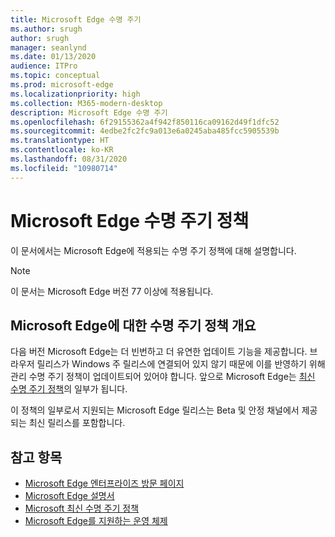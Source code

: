 ```yaml
---
title: Microsoft Edge 수명 주기
ms.author: srugh
author: srugh
manager: seanlynd
ms.date: 01/13/2020
audience: ITPro
ms.topic: conceptual
ms.prod: microsoft-edge
ms.localizationpriority: high
ms.collection: M365-modern-desktop
description: Microsoft Edge 수명 주기
ms.openlocfilehash: 6f29155362a4f942f850116ca09162d49f1dfc52
ms.sourcegitcommit: 4edbe2fc2fc9a013e6a0245aba485fcc5905539b
ms.translationtype: HT
ms.contentlocale: ko-KR
ms.lasthandoff: 08/31/2020
ms.locfileid: "10980714"
---
```

# Microsoft Edge 수명 주기 정책

이 문서에서는 Microsoft Edge에 적용되는 수명 주기 정책에 대해 설명합니다.

> [!NOTE]
> 이 문서는 Microsoft Edge 버전 77 이상에 적용됩니다.

## Microsoft Edge에 대한 수명 주기 정책 개요

다음 버전 Microsoft Edge는 더 빈번하고 더 유연한 업데이트 기능을 제공합니다. 브라우저 릴리스가 Windows 주 릴리스에 연결되어 있지 않기 때문에 이를 반영하기 위해 관리 수명 주기 정책이 업데이트되어 있어야 합니다. 앞으로 Microsoft Edge는 [최신 수명 주기 정책](https://support.microsoft.com/help/30881/modern-lifecycle-policy)의 일부가 됩니다.

이 정책의 일부로서 지원되는 Microsoft Edge 릴리스는 Beta 및 안정 채널에서 제공되는 최신 릴리스를 포함합니다.

## 참고 항목

- [Microsoft Edge 엔터프라이즈 방문 페이지](https://aka.ms/EdgeEnterprise)
- [Microsoft Edge 설명서](https://docs.microsoft.com/DeployEdge/)
- [Microsoft 최신 수명 주기 정책](https://support.microsoft.com/help/30881/modern-lifecycle-policy)
- [Microsoft Edge를 지원하는 운영 체제](https://docs.microsoft.com/DeployEdge/microsoft-edge-supported-operating-systems)
